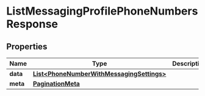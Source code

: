 

# ListMessagingProfilePhoneNumbersResponse

## Properties

Name | Type | Description | Notes
------------ | ------------- | ------------- | -------------
**data** | [**List&lt;PhoneNumberWithMessagingSettings&gt;**](PhoneNumberWithMessagingSettings.md) |  |  [optional]
**meta** | [**PaginationMeta**](PaginationMeta.md) |  |  [optional]



